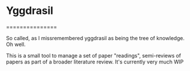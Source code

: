 # Yggdrasil

===============

So called, as I missremembered yggdrasil as being the tree of knowledge. Oh well.

This is a small tool to manage a set of paper "readings", semi-reviews of papers as part of a broader literature review. It's currently very much WIP